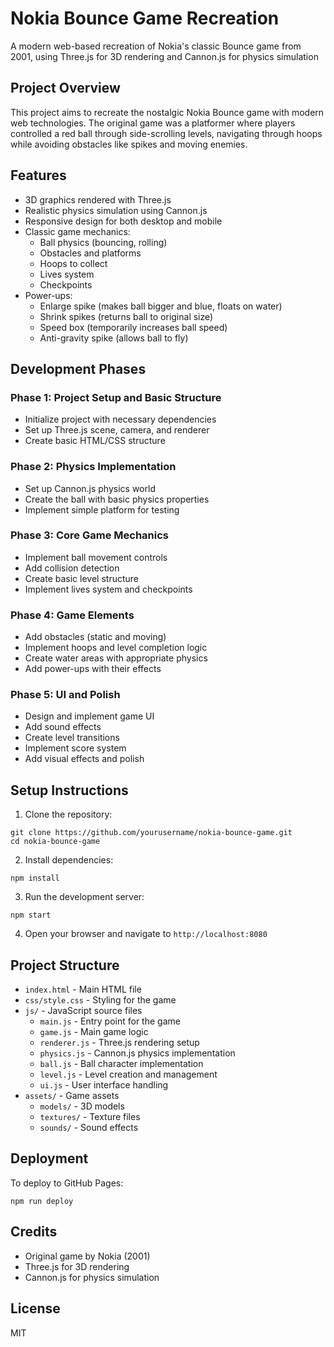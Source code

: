 # Nokia Bounce Game Recreation

A modern web-based recreation of Nokia's classic Bounce game from 2001, using Three.js for 3D rendering and Cannon.js for physics simulation

## Project Overview

This project aims to recreate the nostalgic Nokia Bounce game with modern web technologies. The original game was a platformer where players controlled a red ball through side-scrolling levels, navigating through hoops while avoiding obstacles like spikes and moving enemies.

## Features

- 3D graphics rendered with Three.js
- Realistic physics simulation using Cannon.js
- Responsive design for both desktop and mobile
- Classic game mechanics:
  - Ball physics (bouncing, rolling)
  - Obstacles and platforms
  - Hoops to collect
  - Lives system
  - Checkpoints
- Power-ups:
  - Enlarge spike (makes ball bigger and blue, floats on water)
  - Shrink spikes (returns ball to original size)
  - Speed box (temporarily increases ball speed)
  - Anti-gravity spike (allows ball to fly)

## Development Phases

### Phase 1: Project Setup and Basic Structure 
- Initialize project with necessary dependencies
- Set up Three.js scene, camera, and renderer
- Create basic HTML/CSS structure

### Phase 2: Physics Implementation
- Set up Cannon.js physics world
- Create the ball with basic physics properties
- Implement simple platform for testing

### Phase 3: Core Game Mechanics
- Implement ball movement controls
- Add collision detection
- Create basic level structure
- Implement lives system and checkpoints

### Phase 4: Game Elements
- Add obstacles (static and moving)
- Implement hoops and level completion logic
- Create water areas with appropriate physics
- Add power-ups with their effects

### Phase 5: UI and Polish
- Design and implement game UI
- Add sound effects
- Create level transitions
- Implement score system
- Add visual effects and polish

## Setup Instructions

1. Clone the repository:
```
git clone https://github.com/yourusername/nokia-bounce-game.git
cd nokia-bounce-game
```

2. Install dependencies:
```
npm install
```

3. Run the development server:
```
npm start
```

4. Open your browser and navigate to `http://localhost:8080`

## Project Structure

- `index.html` - Main HTML file
- `css/style.css` - Styling for the game
- `js/` - JavaScript source files
  - `main.js` - Entry point for the game
  - `game.js` - Main game logic
  - `renderer.js` - Three.js rendering setup
  - `physics.js` - Cannon.js physics implementation
  - `ball.js` - Ball character implementation
  - `level.js` - Level creation and management
  - `ui.js` - User interface handling
- `assets/` - Game assets
  - `models/` - 3D models
  - `textures/` - Texture files
  - `sounds/` - Sound effects

## Deployment

To deploy to GitHub Pages:

```
npm run deploy
```

## Credits

- Original game by Nokia (2001)
- Three.js for 3D rendering
- Cannon.js for physics simulation

## License

MIT